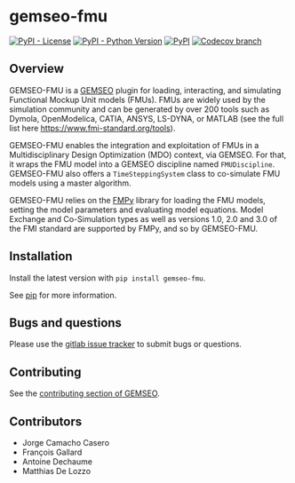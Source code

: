<!--
Copyright 2021 IRT Saint Exupéry, https://www.irt-saintexupery.com

This work is licensed under the Creative Commons Attribution-ShareAlike 4.0
International License. To view a copy of this license, visit
http://creativecommons.org/licenses/by-sa/4.0/ or send a letter to Creative
Commons, PO Box 1866, Mountain View, CA 94042, USA.
-->

# gemseo-fmu

[![PyPI - License](https://img.shields.io/pypi/l/gemseo-fmu)](https://www.gnu.org/licenses/lgpl-3.0.en.html)
[![PyPI - Python Version](https://img.shields.io/pypi/pyversions/gemseo-fmu)](https://pypi.org/project/gemseo-fmu/)
[![PyPI](https://img.shields.io/pypi/v/gemseo-fmu)](https://pypi.org/project/gemseo-fmu/)
[![Codecov branch](https://img.shields.io/codecov/c/gitlab/gemseo:dev/gemseo-fmu/develop)](https://app.codecov.io/gl/gemseo:dev/gemseo-fmu)

## Overview

GEMSEO-FMU is a [GEMSEO](https://gemseo.readthedocs.io) plugin for
loading, interacting, and simulating Functional Mockup Unit models
(FMUs). FMUs are widely used by the simulation community and can be
generated by over 200 tools such as Dymola, OpenModelica, CATIA, ANSYS,
LS-DYNA, or MATLAB (see the full list here
<https://www.fmi-standard.org/tools>).

GEMSEO-FMU enables the integration and exploitation of FMUs in a
Multidisciplinary Design Optimization (MDO) context, via GEMSEO. For
that, it wraps the FMU model into a GEMSEO discipline named
`FMUDiscipline`.
GEMSEO-FMU also offers a `TimeSteppingSystem` class
to co-simulate FMU models using a master algorithm.

GEMSEO-FMU relies on the [FMPy](https://github.com/CATIA-Systems/FMPy)
library for loading the FMU models, setting the model parameters and
evaluating model equations. Model Exchange and Co-Simulation types as
well as versions 1.0, 2.0 and 3.0 of the FMI standard are supported by
FMPy, and so by GEMSEO-FMU.

## Installation

Install the latest version with `pip install gemseo-fmu`.

See [pip](https://pip.pypa.io/en/stable/getting-started/) for more information.

## Bugs and questions

Please use the [gitlab issue tracker](https://gitlab.com/gemseo/dev/gemseo-fmu/-/issues)
to submit bugs or questions.

## Contributing

See the [contributing section of GEMSEO](https://gemseo.readthedocs.io/en/stable/software/developing.html#dev).

## Contributors

- Jorge Camacho Casero
- François Gallard
- Antoine Dechaume
- Matthias De Lozzo
